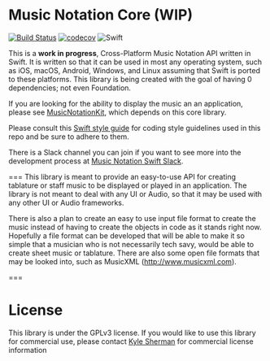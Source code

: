 Music Notation Core (WIP)
==============

[![Build Status](https://travis-ci.org/drumnkyle/music-notation-swift.svg?branch=master)](https://travis-ci.org/drumnkyle/music-notation-swift)
[![codecov](https://codecov.io/gh/drumnkyle/music-notation-swift/branch/master/graph/badge.svg)](https://codecov.io/gh/drumnkyle/music-notation-swift/)
![Swift](https://img.shields.io/badge/%20in-swift%203.0-orange.svg)

This is a **work in progress**, Cross-Platform Music Notation API written in Swift. It is written so that it can be used in most any operating system, such as iOS, macOS, Android, Windows, and Linux assuming that Swift is ported to these platforms. This library is being created with the goal of having 0 dependencies; not even Foundation.

If you are looking for the ability to display the music an an application, please see [MusicNotationKit](https://github.com/drumnkyle/music-notation-kit), which depends on this core library.

Please consult this [Swift style guide](https://github.com/drumnkyle/swift-style-guide) for coding style guidelines used in this repo and be sure to adhere to them.

There is a Slack channel you can join if you want to see more into the development process at [Music Notation Swift Slack](https://musicnotationswift.slack.com).

===
This library is meant to provide an easy-to-use API for creating tablature or staff music to be displayed or played in an application. The library is not meant to deal with any UI or Audio, so that it may be used with any other UI or Audio frameworks.

There is also a plan to create an easy to use input file format to create the music instead of having to create the objects in code as it stands right now. Hopefully a file format can be developed that will be able to make it so simple that a musician who is not necessarily tech savy, would be able to create sheet music or tablature. There are also some open file formats that may be looked into, such as MusicXML (http://www.musicxml.com).

===
# License
This library is under the GPLv3 license. If you would like to use this library for commercial use, please contact [Kyle Sherman](mailto:kyledsherman@gmail.com) for commercial license information
